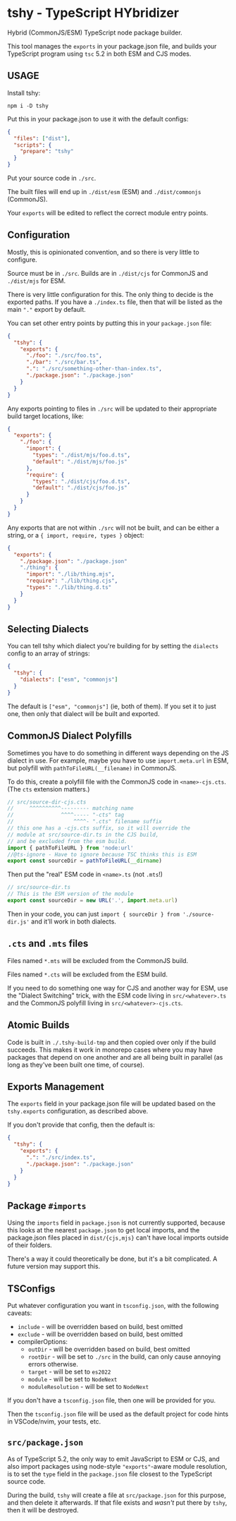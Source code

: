 # tshy - TypeScript HYbridizer

Hybrid (CommonJS/ESM) TypeScript node package builder.

This tool manages the `exports` in your package.json file, and
builds your TypeScript program using `tsc` 5.2 in both ESM and
CJS modes.

## USAGE

Install tshy:

```
npm i -D tshy
```

Put this in your package.json to use it with the default configs:

```json
{
  "files": ["dist"],
  "scripts": {
    "prepare": "tshy"
  }
}
```

Put your source code in `./src`.

The built files will end up in `./dist/esm` (ESM) and
`./dist/commonjs` (CommonJS).

Your `exports` will be edited to reflect the correct module entry
points.

## Configuration

Mostly, this is opinionated convention, and so there is very
little to configure.

Source must be in `./src`. Builds are in `./dist/cjs` for
CommonJS and `./dist/mjs` for ESM.

There is very little configuration for this. The only thing to
decide is the exported paths. If you have a `./index.ts` file,
then that will be listed as the main `"."` export by default.

You can set other entry points by putting this in your
`package.json` file:

```json
{
  "tshy": {
    "exports": {
      "./foo": "./src/foo.ts",
      "./bar": "./src/bar.ts",
      ".": "./src/something-other-than-index.ts",
      "./package.json": "./package.json"
    }
  }
}
```

Any exports pointing to files in `./src` will be updated to their
appropriate build target locations, like:

```json
{
  "exports": {
    "./foo": {
      "import": {
        "types": "./dist/mjs/foo.d.ts",
        "default": "./dist/mjs/foo.js"
      },
      "require": {
        "types": "./dist/cjs/foo.d.ts",
        "default": "./dist/cjs/foo.js"
      }
    }
  }
}
```

Any exports that are not within `./src` will not be built, and
can be either a string, or a `{ import, require, types }` object:

```json
{
  "exports": {
    "./package.json": "./package.json"
    "./thing": {
      "import": "./lib/thing.mjs",
      "require": "./lib/thing.cjs",
      "types": "./lib/thing.d.ts"
    }
  }
}
```

## Selecting Dialects

You can tell tshy which dialect you're building for by setting
the `dialects` config to an array of strings:

```json
{
  "tshy": {
    "dialects": ["esm", "commonjs"]
  }
}
```

The default is `["esm", "commonjs"]` (ie, both of them). If you
set it to just one, then only that dialect will be built and
exported.

## CommonJS Dialect Polyfills

Sometimes you have to do something in different ways depending on
the JS dialect in use. For example, maybe you have to use
`import.meta.url` in ESM, but polyfill with
`pathToFileURL(__filename)` in CommonJS.

To do this, create a polyfill file with the CommonJS code in
`<name>-cjs.cts`. (The `cts` extension matters.)

```js
// src/source-dir-cjs.cts
//     ^^^^^^^^^^--------- matching name
//               ^^^^----- "-cts" tag
//                   ^^^^- ".cts" filename suffix
// this one has a -cjs.cts suffix, so it will override the
// module at src/source-dir.ts in the CJS build,
// and be excluded from the esm build.
import { pathToFileURL } from 'node:url'
//@ts-ignore - Have to ignore because TSC thinks this is ESM
export const sourceDir = pathToFileURL(__dirname)
```

Then put the "real" ESM code in `<name>.ts` (not `.mts`!)

```js
// src/source-dir.ts
// This is the ESM version of the module
export const sourceDir = new URL('.', import.meta.url)
```

Then in your code, you can just `import { sourceDir } from
'./source-dir.js'` and it'll work in both dialects.

## `.cts` and `.mts` files

Files named `*.mts` will be excluded from the CommonJS build.

Files named `*.cts` will be excluded from the ESM build.

If you need to do something one way for CJS and another way for
ESM, use the "Dialect Switching" trick, with the ESM code living
in `src/<whatever>.ts` and the CommonJS polyfill living in
`src/<whatever>-cjs.cts`.

## Atomic Builds

Code is built in `./.tshy-build-tmp` and then copied over only if
the build succeeds. This makes it work in monorepo cases where
you may have packages that depend on one another and are all
being built in parallel (as long as they've been built one time,
of course).

## Exports Management

The `exports` field in your package.json file will be updated
based on the `tshy.exports` configuration, as described above.

If you don't provide that config, then the default is:

```json
{
  "tshy": {
    "exports": {
      ".": "./src/index.ts",
      "./package.json": "./package.json"
    }
  }
}
```

## Package `#imports`

Using the `imports` field in `package.json` is not currently
supported, because this looks at the nearest `package.json` to
get local imports, and the package.json files placed in
`dist/{cjs,mjs}` can't have local imports outside of their
folders.

There's a way it could theoretically be done, but it's a bit
complicated. A future version may support this.

## TSConfigs

Put whatever configuration you want in `tsconfig.json`, with the
following caveats:

- `include` - will be overridden based on build, best omitted
- `exclude` - will be overridden based on build, best omitted
- compilerOptions:
  - `outDir` - will be overridden based on build, best omitted
  - `rootDir` - will be set to `./src` in the build, can only
    cause annoying errors otherwise.
  - `target` - will be set to `es2022`
  - `module` - will be set to `NodeNext`
  - `moduleResolution` - will be set to `NodeNext`

If you don't have a `tsconfig.json` file, then one will be
provided for you.

Then the `tsconfig.json` file will be used as the default project
for code hints in VSCode/nvim, your tests, etc.

## `src/package.json`

As of TypeScript 5.2, the only way to emit JavaScript to ESM or
CJS, and also import packages using node-style `"exports"`-aware
module resolution, is to set the `type` field in the
`package.json` file closest to the TypeScript source code.

During the build, `tshy` will create a file at `src/package.json`
for this purpose, and then delete it afterwards. If that file
exists and _wasn't_ put there by `tshy`, then it will be
destroyed.
